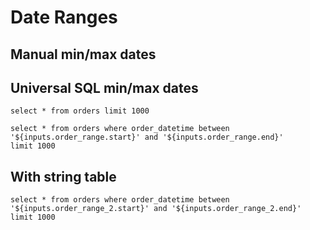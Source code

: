 # Date Ranges

## Manual min/max dates

<DateRange name="basic_range" start="2022-01-02" end="2023-05-07" />

## Universal SQL min/max dates

```orders
select * from orders limit 1000
```

<DateRange data={orders} dates="order_datetime" name="order_range" />

```range_of_orders
select * from orders where order_datetime between '${inputs.order_range.start}' and '${inputs.order_range.end}'
limit 1000
```

<DataTable name="basic_range_2" data={range_of_orders} />

## With string table

<DateRange data="orders" dates="order_datetime" name="order_range_2" />

```range_of_orders_2
select * from orders where order_datetime between '${inputs.order_range_2.start}' and '${inputs.order_range_2.end}'
limit 1000
```

<DataTable name="basic_range_3" data={range_of_orders_2} />

